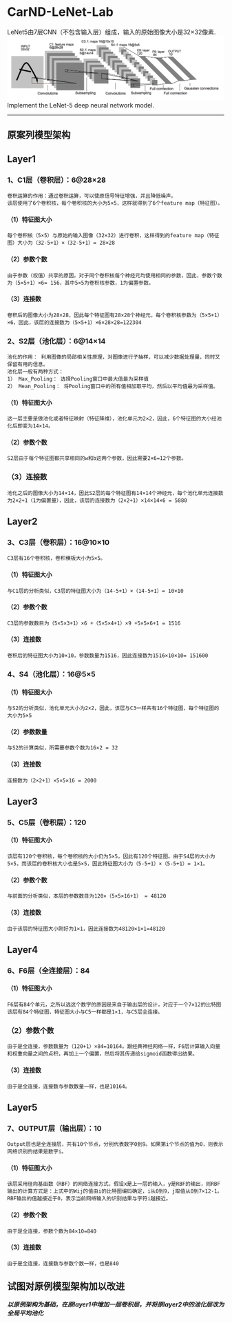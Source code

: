 # CarND-LeNet-Lab
LeNet5由7层CNN（不包含输入层）组成，输入的原始图像大小是32×32像素.
![LeNet-5 Architecture](lenet.png)
Implement the LeNet-5 deep neural network model.

----------------------------------------------------------------------------------------------------------------------------------------
## 原案列模型架构
## **Layer1**
### 1、C1层（卷积层）：6@28×28
    卷积运算的作用：通过卷积运算，可以使原信号特征增强，并且降低噪声。
    该层使用了6个卷积核，每个卷积核的大小为5×5，这样就得到了6个feature map（特征图）。
#### （1）特征图大小
    每个卷积核（5×5）与原始的输入图像（32×32）进行卷积，这样得到的feature map（特征图）大小为（32-5+1）×（32-5+1）= 28×28
#### （2）参数个数
    由于参数（权值）共享的原因，对于同个卷积核每个神经元均使用相同的参数，因此，参数个数为（5×5+1）×6= 156，其中5×5为卷积核参数，1为偏置参数。
#### （3）连接数
    卷积后的图像大小为28×28，因此每个特征图有28×28个神经元，每个卷积核参数为（5×5+1）×6，因此，该层的连接数为（5×5+1）×6×28×28=122304
### 2、S2层（池化层）：6@14×14
    池化的作用： 利用图像的局部相关性原理，对图像进行子抽样，可以减少数据处理量，同时又保留有用的信息。
    池化层一般有两种方式：
    1） Max_Pooling： 选择Pooling窗口中最大值最为采样值
    2） Mean_Pooling： 将Pooling窗口中的所有值相加取平均，然后以平均值最为采样值。 
#### （1）特征图大小
    这一层主要是做池化或者特征映射（特征降维），池化单元为2×2，因此，6个特征图的大小经池化后即变为14×14。
#### （2）参数个数
    S2层由于每个特征图都共享相同的w和b这两个参数，因此需要2×6=12个参数。
### （3）连接数
    池化之后的图像大小为14×14，因此S2层的每个特征图有14×14个神经元，每个池化单元连接数为2×2+1（1为偏置量），因此，该层的连接数为（2×2+1）×14×14×6 = 5880
## **Layer2**
### 3、C3层（卷积层）：16@10×10
    C3层有16个卷积核，卷积模板大小为5×5。
#### （1）特征图大小
    与C1层的分析类似，C3层的特征图大小为（14-5+1）×（14-5+1）= 10×10
#### （2）参数个数
    C3层的参数数目为（5×5×3+1）×6 +（5×5×4+1）×9 +5×5×6+1 = 1516
#### （3）连接数
    卷积后的特征图大小为10×10，参数数量为1516，因此连接数为1516×10×10= 151600
### 4、S4（池化层）：16@5×5
#### （1）特征图大小
    与S2的分析类似，池化单元大小为2×2，因此，该层与C3一样共有16个特征图，每个特征图的大小为5×5
#### （2）参数数量
    与S2的计算类似，所需要参数个数为16×2 = 32
#### （3）连接数
    连接数为（2×2+1）×5×5×16 = 2000
## **Layer3**
### 5、C5层（卷积层）：120
#### （1）特征图大小
    该层有120个卷积核，每个卷积核的大小仍为5×5，因此有120个特征图。由于S4层的大小为5×5，而该层的卷积核大小也是5×5，因此特征图大小为（5-5+1）×（5-5+1）= 1×1。
#### （2）参数个数
    与前面的分析类似，本层的参数数目为120×（5×5×16+1） = 48120
#### （3）连接数
    由于该层的特征图大小刚好为1×1，因此连接数为48120×1×1=48120
## **Layer4**
### 6、F6层（全连接层）：84
#### （1）特征图大小
    F6层有84个单元，之所以选这个数字的原因是来自于输出层的设计，对应于一个7×12的比特图
    该层有84个特征图，特征图大小与C5一样都是1×1，与C5层全连接。
### （2）参数个数
    由于是全连接，参数数量为（120+1）×84=10164。跟经典神经网络一样，F6层计算输入向量和权重向量之间的点积，再加上一个偏置，然后将其传递给sigmoid函数得出结果。
#### （3）连接数
    由于是全连接，连接数与参数数量一样，也是10164。
## **Layer5**
### 7、OUTPUT层（输出层）：10
    Output层也是全连接层，共有10个节点，分别代表数字0到9。如果第i个节点的值为0，则表示网络识别的结果是数字i。
#### （1）特征图大小
    该层采用径向基函数（RBF）的网络连接方式，假设x是上一层的输入，y是RBF的输出，则RBF输出的计算方式是：上式中的Wij的值由i的比特图编码确定，i从0到9，j取值从0到7×12-1。RBF输出的值越接近于0，表示当前网络输入的识别结果与字符i越接近。
#### （2）参数个数
    由于是全连接，参数个数为84×10=840
#### （3）连接数
    由于是全连接，连接数与参数个数一样，也是840

## 试图对原例模型架构加以改进
   ***以原例架构为基础，在原layer1中增加一层卷积层，并将原layer2中的池化层改为全局平均池化***
